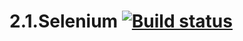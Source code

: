 # 2.1.Selenium [![Build status](https://ci.appveyor.com/api/projects/status/ejs46b2fuj0r0jox/branch/master?svg=true)](https://ci.appveyor.com/project/AllaKobyzeva/2-1-selenium/branch/master)
